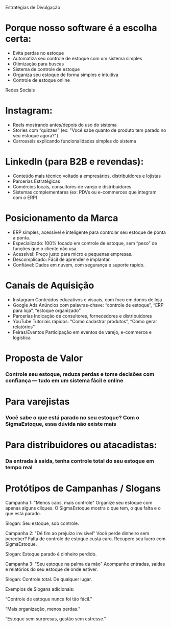 Estratégias de Divulgação

# Porque nosso software é a escolha certa:

- Evita perdas no estoque
- Automatiza seu controle de estoque com um sistema simples
- Otimização para buscas
- Sistema de controle de estoque
- Organiza seu estoque de forma simples e intuitiva
- Controle de estoque online

Redes Sociais
# Instagram:

- Reels mostrando antes/depois do uso do sistema
- Stories com “quizzes” (ex: "Você sabe quanto de produto tem parado no seu estoque agora?")
- Carrosséis explicando funcionalidades simples do sistema

# LinkedIn (para B2B e revendas):

- Conteúdo mais técnico voltado a empresários, distribuidores e lojistas
- Parcerias Estratégicas
- Comércios locais, consultores de varejo e distribuidores
- Sistemas complementares (ex: PDVs ou e-commerces que integram com o ERP)

# Posicionamento da Marca

- ERP simples, acessível e inteligente para controlar seu estoque de ponta a ponta.
- Especializado: 100% focado em controle de estoque, sem “peso” de funções que o cliente não usa.
- Acessível: Preço justo para micro e pequenas empresas.
- Descomplicado: Fácil de aprender e implantar.
- Confiável: Dados em nuvem, com segurança e suporte rápido.

# Canais de Aquisição

- Instagram Conteúdos educativos e visuais, com foco em donos de loja
- Google Ads Anúncios com palavras-chave: “controle de estoque”, “ERP para loja”, “estoque organizado”
- Parcerias	Indicação de consultores, fornecedores e distribuidores
- YouTube Tutoriais rápidos: “Como cadastrar produtos”, “Como gerar relatórios”
- Feiras/Eventos Participação em eventos de varejo, e-commerce e logística

# Proposta de Valor

### Controle seu estoque, reduza perdas e tome decisões com confiança — tudo em um sistema fácil e online

# Para varejistas
### Você sabe o que está parado no seu estoque? Com o SigmaEstoque, essa dúvida não existe mais

# Para distribuidores ou atacadistas:

### Da entrada à saída, tenha controle total do seu estoque em tempo real

# Protótipos de Campanhas / Slogans
Campanha 1: "Menos caos, mais controle"
Organize seu estoque com apenas alguns cliques. O SigmaEstoque mostra o que tem, o que falta e o que está parado.

Slogan: Seu estoque, sob controle.

Campanha 2: "Dê fim ao prejuízo invisível"
Você perde dinheiro sem perceber? Falta de controle de estoque custa caro. Recupere seu lucro com SigmaEstoque.

Slogan: Estoque parado é dinheiro perdido.

Campanha 3: "Seu estoque na palma da mão"
Acompanhe entradas, saídas e relatórios do seu estoque de onde estiver.

Slogan: Controle total. De qualquer lugar.

Exemplos de Slogans adicionais:

“Controle de estoque nunca foi tão fácil.”

“Mais organização, menos perdas.”

“Estoque sem surpresas, gestão sem estresse.”

